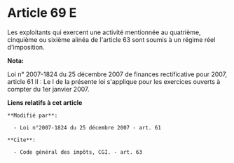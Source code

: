 # Article 69 E

Les exploitants qui exercent une activité mentionnée au quatrième,  cinquième ou sixième alinéa de l'article 63 sont soumis à
un régime réel d'imposition.

**Nota:**

Loi n° 2007-1824 du 25 décembre 2007 de finances rectificative pour 2007, article 61 II : Le I de la présente loi s'applique
pour les exercices ouverts à compter du 1er janvier 2007.

**Liens relatifs à cet article**

	**Modifié par**:

	  - Loi n°2007-1824 du 25 décembre 2007 - art. 61

	**Cite**:

	  - Code général des impôts, CGI. - art. 63
